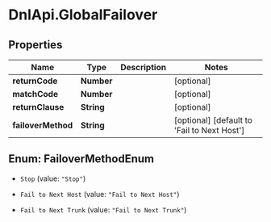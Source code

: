 # DnlApi.GlobalFailover

## Properties
Name | Type | Description | Notes
------------ | ------------- | ------------- | -------------
**returnCode** | **Number** |  | [optional] 
**matchCode** | **Number** |  | [optional] 
**returnClause** | **String** |  | [optional] 
**failoverMethod** | **String** |  | [optional] [default to &#39;Fail to Next Host&#39;]


<a name="FailoverMethodEnum"></a>
## Enum: FailoverMethodEnum


* `Stop` (value: `"Stop"`)

* `Fail to Next Host` (value: `"Fail to Next Host"`)

* `Fail to Next Trunk` (value: `"Fail to Next Trunk"`)




